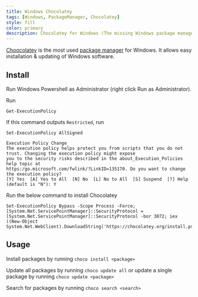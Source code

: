```yaml
---
title: Windows Chocolatey
tags: [Windows, PackageManager, Chocolatey]
style: fill
color: primary
description: Chocolatey for Windows (The missing Windows package manager)
---
```



[Choocolatey](https://chocolatey.org/) is the most used [package manager](https://en.wikipedia.org/wiki/Package_manager) for Windows.  It allows easy installation & updating of Windows software.



## Install

Run Windows Powershell as Administrator (right click Run as Administrator).

Run

```
Get-ExecutionPolicy
```

If this command outputs ```Restricted```, run 

```
Set-ExecutionPolicy AllSigned
```
```
Execution Policy Change
The execution policy helps protect you from scripts that you do not trust. Changing the execution policy might expose
you to the security risks described in the about_Execution_Policies help topic at
https:/go.microsoft.com/fwlink/?LinkID=135170. Do you want to change the execution policy?
[Y] Yes  [A] Yes to All  [N] No  [L] No to All  [S] Suspend  [?] Help (default is "N"): Y
```

Run the below command to install Chocolatey
```
Set-ExecutionPolicy Bypass -Scope Process -Force; [System.Net.ServicePointManager]::SecurityProtocol = [System.Net.ServicePointManager]::SecurityProtocol -bor 3072; iex ((New-Object System.Net.WebClient).DownloadString('https://chocolatey.org/install.ps1'))
```

## Usage

Install packages by running ```choco install <package>```

Update all packages by running ```choco update all``` or update a single package by running ```choco update <package>```

Search for packages by running ```choco search <search>```


